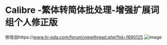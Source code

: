 # Calibre -繁体转简体批处理-增强扩展词组个人修正版
修改自https://www.hi-pda.com/forum/viewthread.php?tid=1690125
![image](https://wx3.sinaimg.cn/mw2000/a2a658d9gy1hiqnsp5eanj21ex0q74aa.jpg)
